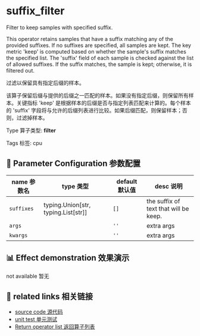 # suffix_filter

Filter to keep samples with specified suffix.

This operator retains samples that have a suffix matching any of the provided suffixes. If no suffixes are specified, all samples are kept. The key metric 'keep' is computed based on whether the sample's suffix matches the specified list. The 'suffix' field of each sample is checked against the list of allowed suffixes. If the suffix matches, the sample is kept; otherwise, it is filtered out.

过滤以保留具有指定后缀的样本。

该算子保留后缀与提供的后缀之一匹配的样本。如果没有指定后缀，则保留所有样本。关键指标 'keep' 是根据样本的后缀是否与指定列表匹配来计算的。每个样本的 'suffix' 字段将与允许的后缀列表进行比较。如果后缀匹配，则保留样本；否则，过滤掉样本。

Type 算子类型: **filter**

Tags 标签: cpu

## 🔧 Parameter Configuration 参数配置
| name 参数名 | type 类型 | default 默认值 | desc 说明 |
|--------|------|--------|------|
| `suffixes` | typing.Union[str, typing.List[str]] | `[]` | the suffix of text that will be keep. |
| `args` |  | `''` | extra args |
| `kwargs` |  | `''` | extra args |

## 📊 Effect demonstration 效果演示
not available 暂无

## 🔗 related links 相关链接
- [source code 源代码](../../../data_juicer/ops/filter/suffix_filter.py)
- [unit test 单元测试](../../../tests/ops/filter/test_suffix_filter.py)
- [Return operator list 返回算子列表](../../Operators.md)